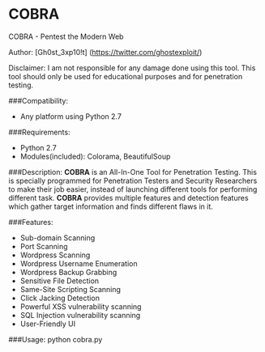 # COBRA
COBRA - Pentest the Modern Web

Author: [Gh0st_3xp10!t] (https://twitter.com/ghostexploit/)

Disclaimer: I am not responsible for any damage done using this tool. This tool should only be used for educational purposes and for penetration testing.

###Compatibility:
* Any platform using Python 2.7

###Requirements:
* Python 2.7
* Modules(included): Colorama, BeautifulSoup

###Description:
**COBRA** is an All-In-One Tool for Penetration Testing. This is specially programmed for Penetration Testers and Security Researchers to make their job easier, instead of launching different tools for performing different task. **COBRA** provides multiple features and detection features which gather target information and finds different flaws in it. 

###Features:
* Sub-domain Scanning
* Port Scanning
* Wordpress Scanning
* Wordpress Username Enumeration
* Wordpress Backup Grabbing
* Sensitive File Detection
* Same-Site Scripting Scanning
* Click Jacking Detection
* Powerful XSS vulnerability scanning
* SQL Injection vulnerability scanning
* User-Friendly UI

###Usage:
python cobra.py
